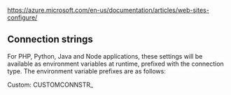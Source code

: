 
https://azure.microsoft.com/en-us/documentation/articles/web-sites-configure/

Connection strings
------------------
For PHP, Python, Java and Node applications, these settings will be available as environment variables at runtime, prefixed with the connection type. The environment variable prefixes are as follows:

Custom: CUSTOMCONNSTR_
